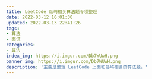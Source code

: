```yaml
---
title: LeetCode 岛屿相关算法题专项整理
date: 2022-03-12 16:01:30
updated: 2022-03-13 22:41:26
tags:
- 算法
- 面试
categories:
- 算法
index_img: https://i.imgur.com/Db7WUwH.png
banner_img: https://i.imgur.com/Db7WUwH.png
description: '主要是整理 LeetCode 上面和岛屿相关的算法题。'
---
```


# 

